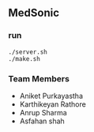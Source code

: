 ## MedSonic

### run
```
./server.sh
./make.sh
```

### Team Members
- Aniket Purkayastha
- Karthikeyan Rathore
- Anrup Sharma
- Asfahan shah


